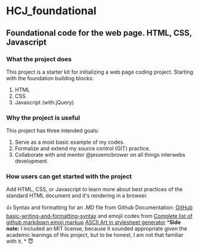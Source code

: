 # HCJ_foundational

## Foundational code for the web page. HTML, CSS, Javascript

### What the project does
This project is a starter kit for initializing a web page coding project. Starting with the foundation building blocks:
1. HTML
2. CSS
3. Javascript (with jQuery)

### Why the project is useful
This project has three intended goals:
1. Serve as a most basic example of my codes.
2. Formalize and extend my source control (GIT) practice.
3. Collaborate with and mentor @jessemcbrower on all things interwebs development.

### How users can get started with the project
Add HTML, CSS, or Javascript to learn more about best practices of the standard HTML document and it's rendering in a browser.

:+1:
Syntax and formatting for an .MD file from Github Documentation: [GitHub basic-writing-and-formatting-syntax](https://help.github.com/articles/basic-writing-and-formatting-syntax/) and emojii codes from [Complete list of github markdown emoji markup](https://gist.github.com/rxaviers/7360908)
[ASCII Art in stylesheet generator](https://texteditor.com/multiline-text-art)
***Side note:** I included an MIT license, because it sounded appropriate given the academic leanings of this project, but to be honest, I am not that familiar with it. * :innocent:
